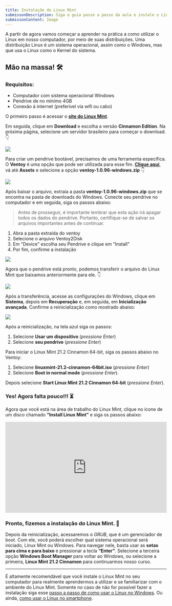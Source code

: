 ```yaml
---
title: Instalação do Linux Mint
submissonDescription: Siga o guia passo a passo da aula e instale o Linux Mint no seu computador. Tire uma foto que mostra o Linux Mint funcionando no seu computador e envie a imagem. No Discord, conte sobre como foi a sua experiência de instalação e o que você achou do Linux Mint.
submissonContent: Image
---
```


A partir de agora vamos começar a aprender na prática a como utilizar o Linux em nosso computador, por meio de suas distribuições. Uma distribuição Linux é um sistema operacional, assim como o Windows, mas que usa o Linux como o Kernel do sistema.

## Mão na massa! 🛠️

### Requisitos:
- Computador com sistema operacional Windows
- Pendrive de no mínimo 4GB
- Conexão à internet (preferível via wifi ou cabo)

O primeiro passo é acessar o [__site do Linux Mint__](https://www.linuxmint.com).

Em seguida, clique em __Download__ e escolha a versão __Cinnamon Edition__. Na próxima página, selecione um servidor brasileiro para começar o download. 👇

<!-- GIF mint-iso-download -->
![](https://menthor-content.s3.sa-east-1.amazonaws.com/b0dc0d10-6633-4555-80cc-4bdaaf58b99c)

Para criar um pendrive bootável, precisamos de uma ferramenta específica. O __Ventoy__ é uma opção que pode ser utilizada para esse fim. [__Clique aqui__](https://github.com/ventoy/Ventoy/releases/tag/v1.0.96), vá até __Assets__ e selecione a opção __ventoy-1.0.96-windows.zip__ 👇

<!-- GIF ventoy-download -->
![](https://menthor-content.s3.sa-east-1.amazonaws.com/f4efdc62-bfb8-48b0-87bc-741ea3cec894)

Após baixar o arquivo, extraia a pasta __ventoy-1.0.96-windows.zip__ que se encontra na pasta de downloads do Windows. Conecte seu pendrive no computador e em seguida, siga os passos abaixo: 

> Antes de prosseguir, é importante lembrar que esta ação irá apagar todos os dados do pendrive. Portanto, certifique-se de salvar os arquivos importantes antes de continuar.

1. Abra a pasta extraída do ventoy
2. Selecione o arquivo Ventoy2Disk
3. Em "Device" escolha seu Pendrive e clique em "Install"
4. Por fim, confirme a instalação

<!-- GIF ventoy-instalation -->
![](https://menthor-content.s3.sa-east-1.amazonaws.com/1a184d16-197a-469f-9084-732e39cfd0bb)

Agora que o pendrive está pronto, podemos transferir o arquivo do Linux Mint que baixamos anteriormente para ele. 👇

<!-- GIF iso-to-ventoy -->
![](https://menthor-content.s3.sa-east-1.amazonaws.com/15987b8c-1f73-4491-82d6-2db90ee2e44b)

Após a transferência, acesse as configurações do Windows, clique em __Sistema__, depois em __Recuperação__ e, em seguida, em __Inicialização avançada__. Confirme a reinicialização como mostrado abaixo:

<!-- GIF boot -->
![](https://menthor-content.s3.sa-east-1.amazonaws.com/5cd520b8-725b-4acb-a250-0d3a27d13c2d)



Após a reinicialização, na tela azul siga os passos:

1. Selecione __Usar um dispositivo__ (_pressione Enter_)
2. Selecione __seu pendrive__ (_pressione Enter_)

Para iniciar o Linux Mint 21.2 Cinnamon 64-bit, siga os passos abaixo no Ventoy:

1. Selecione __linuxmint-21.2-cinnamon-64bit.iso__ (_pressione Enter_)
2. Selecione __Boot in normal mode__ (_pressione Enter_).

Depois selecione __Start Linux Mint 21.2 Cinnamon 64-bit__ (_pressione Enter_).

### Yes! Agora falta pouco!!! ⏳ 

Agora que você está na área de trabalho do Linux Mint, clique no ícone de um disco chamado __“Install Linux Mint”__ e siga os passos abaixo:

<!-- Video mint-instalation1 -->
<div style="padding:56.25% 0 0 0;position:relative;"><iframe src="https://player.vimeo.com/video/890411334?badge=0&amp;autopause=0&amp;quality_selector=1&amp;player_id=0&amp;app_id=58479" frameborder="0" allow="autoplay; fullscreen; picture-in-picture" style="position:absolute;top:0;left:0;width:100%;height:100%;" title="Guia de Instalação Linux Mint [menthor.io]"></iframe></div><script src="https://player.vimeo.com/api/player.js"></script>

### Pronto, fizemos a instalação do Linux Mint. 🥳

Depois da reinicialização, acessaremos o _GRUB_, que é um gerenciador de boot. Com ele, você poderá escolher qual sistema operacional será iniciado, Linux Mint ou Windows. Para navegar nele, basta usar as __setas para cima e para baixo__ e pressionar a tecla __“Enter”__. Selecione a terceira opção __Windows Boot Manager__ para voltar ao Windows, ou selecione a primeira, __Linux Mint 21.2 Cinnamon__ para continuarmos nosso curso.

---
É altamente recomendável que você instale o Linux Mint no seu computador para realmente aprendermos a utilizar e se familiarizar com o ambiente do Linux Mint. Somente no caso de não for possível fazer a instalação siga esse [passo a passo de como usar o Linux no Windows](https://www.tabnews.com.br/pedromclaro/linux-park-a-melhor-criacao-da-microsoft). Ou ainda, [como usar o Linux no smartphone](#).


